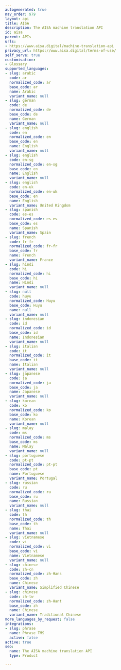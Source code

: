 ```yaml
---
autogenerated: true
nav_order: 979
layout: api
title: AISA
description: The AISA machine translation API
id: aisa
parent: APIs
urls:
- https://www.aisa.digital/machine-translation-api
privacy_url: https://www.aisa.digital/terms-of-use/
self_serve: true
customisation:
- Glossary
supported_languages:
- slug: arabic
  code: ar
  normalized_code: ar
  base_code: ar
  name: Arabic
  variant_name: null
- slug: german
  code: de
  normalized_code: de
  base_code: de
  name: German
  variant_name: null
- slug: english
  code: en
  normalized_code: en
  base_code: en
  name: English
  variant_name: null
- slug: english
  code: en-sg
  normalized_code: en-sg
  base_code: en
  name: English
  variant_name: null
- slug: english
  code: en-uk
  normalized_code: en-uk
  base_code: en
  name: English
  variant_name: United Kingdom
- slug: spanish
  code: es-es
  normalized_code: es-es
  base_code: es
  name: Spanish
  variant_name: Spain
- slug: french
  code: fr-fr
  normalized_code: fr-fr
  base_code: fr
  name: French
  variant_name: France
- slug: hindi
  code: hi
  normalized_code: hi
  base_code: hi
  name: Hindi
  variant_name: null
- slug: null
  code: huyu
  normalized_code: Huyu
  base_code: Huyu
  name: null
  variant_name: null
- slug: indonesian
  code: id
  normalized_code: id
  base_code: id
  name: Indonesian
  variant_name: null
- slug: italian
  code: it
  normalized_code: it
  base_code: it
  name: Italian
  variant_name: null
- slug: japanese
  code: ja
  normalized_code: ja
  base_code: ja
  name: Japanese
  variant_name: null
- slug: korean
  code: ko
  normalized_code: ko
  base_code: ko
  name: Korean
  variant_name: null
- slug: malay
  code: ms
  normalized_code: ms
  base_code: ms
  name: Malay
  variant_name: null
- slug: portuguese
  code: pt-pt
  normalized_code: pt-pt
  base_code: pt
  name: Portuguese
  variant_name: Portugal
- slug: russian
  code: ru
  normalized_code: ru
  base_code: ru
  name: Russian
  variant_name: null
- slug: thai
  code: th
  normalized_code: th
  base_code: th
  name: Thai
  variant_name: null
- slug: vietnamese
  code: vi
  normalized_code: vi
  base_code: vi
  name: Vietnamese
  variant_name: null
- slug: chinese
  code: zh-cn
  normalized_code: zh-Hans
  base_code: zh
  name: Chinese
  variant_name: Simplified Chinese
- slug: chinese
  code: zh-tw
  normalized_code: zh-Hant
  base_code: zh
  name: Chinese
  variant_name: Traditional Chinese
more_languages_by_request: false
integrations:
- slug: phrase
  name: Phrase TMS
  active: false
active: true
seo:
  name: The AISA machine translation API
  type: Product

---
```


